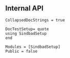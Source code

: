 ## Internal API
```@meta
CollapsedDocStrings = true

DocTestSetup= quote
using SindbadSetup
end
```

```@autodocs
Modules = [SindbadSetup]
Public = false
```
